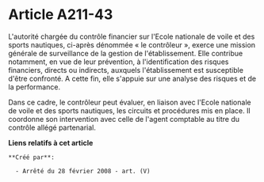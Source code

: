 # Article A211-43

L'autorité chargée du contrôle financier sur l'Ecole nationale de voile et des sports nautiques, ci-après dénommée « le
contrôleur », exerce une mission générale de surveillance de la gestion de l'établissement. Elle contribue notamment, en vue
de leur prévention, à l'identification des risques financiers, directs ou indirects, auxquels l'établissement est susceptible
d'être confronté. A cette fin, elle s'appuie sur une analyse des risques et de la performance.

Dans ce cadre, le contrôleur peut évaluer, en liaison avec l'Ecole nationale de voile et des sports nautiques, les circuits
et procédures mis en place. Il coordonne son intervention avec celle de l'agent comptable au titre du contrôle allégé
partenarial.

**Liens relatifs à cet article**

	**Créé par**:

	  - Arrêté du 28 février 2008 - art. (V)
